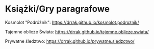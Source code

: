 # Książki/Gry paragrafowe
Kosmolot "Podróżnik": https://drrak.github.io/kosmolot.podroznik/

Tajemne oblicze Świata: https://drrak.github.io/tajemne.oblicze.swiata/

Prywatne śledztwo: https://drrak.github.io/prywatne.sledzctwo/
